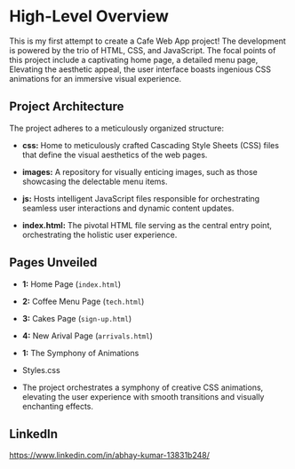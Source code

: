 # High-Level Overview

This is my first attempt to create a Cafe Web App project! The development is powered by the trio of HTML, CSS, and JavaScript. The focal points of this project include a captivating home page, a detailed menu page, Elevating the aesthetic appeal, the user interface boasts ingenious CSS animations for an immersive visual experience. 

## Project Architecture

The project adheres to a meticulously organized structure:

- **css:** Home to meticulously crafted Cascading Style Sheets (CSS) files that define the visual aesthetics of the web pages.
  
- **images:** A repository for visually enticing images, such as those showcasing the delectable menu items.

- **js:** Hosts intelligent JavaScript files responsible for orchestrating seamless user interactions and dynamic content updates.

- **index.html:** The pivotal HTML file serving as the central entry point, orchestrating the holistic user experience.

## Pages Unveiled

- **1:** Home Page (`index.html`)

- **2:** Coffee Menu Page (`tech.html`)

- **3:** Cakes Page (`sign-up.html`)
   
- **4:** New Arival Page (`arrivals.html`)

- **1:** The Symphony of Animations
-  Styles.css

- The project orchestrates a symphony of creative CSS animations, elevating the user experience with smooth transitions and visually enchanting effects.

  
## LinkedIn 

https://www.linkedin.com/in/abhay-kumar-13831b248/

